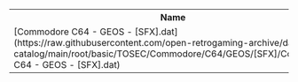 <table>
<tr><th>Name</th><th>Size</th></tr>
<tr><td>[Commodore C64 - GEOS - [SFX].dat](https://raw.githubusercontent.com/open-retrogaming-archive/dat-catalog/main/root/basic/TOSEC/Commodore/C64/GEOS/[SFX]/Commodore C64 - GEOS - [SFX].dat)</td><td>796</td></tr>
</table>
